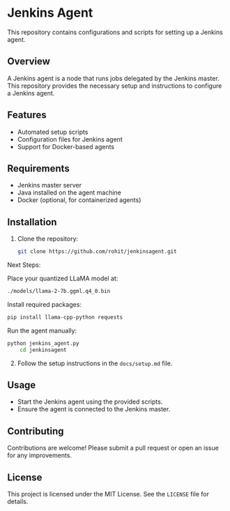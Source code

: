 # Jenkins Agent

This repository contains configurations and scripts for setting up a Jenkins agent.

## Overview

A Jenkins agent is a node that runs jobs delegated by the Jenkins master. This repository provides the necessary setup and instructions to configure a Jenkins agent.

## Features

- Automated setup scripts
- Configuration files for Jenkins agent
- Support for Docker-based agents

## Requirements

- Jenkins master server
- Java installed on the agent machine
- Docker (optional, for containerized agents)

## Installation

1. Clone the repository:
    ```bash
    git clone https://github.com/rohit/jenkinsagent.git
Next Steps:

Place your quantized LLaMA model at:
```bash
./models/llama-2-7b.ggml.q4_0.bin
```
Install required packages:
```bash
pip install llama-cpp-python requests
```
Run the agent manually:
```bash
python jenkins_agent.py
    cd jenkinsagent
 ```

2. Follow the setup instructions in the `docs/setup.md` file.

## Usage

- Start the Jenkins agent using the provided scripts.
- Ensure the agent is connected to the Jenkins master.

## Contributing

Contributions are welcome! Please submit a pull request or open an issue for any improvements.

## License

This project is licensed under the MIT License. See the `LICENSE` file for details.